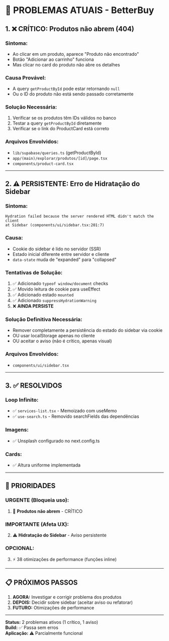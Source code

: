 # 🔴 PROBLEMAS ATUAIS - BetterBuy

## 1. ❌ CRÍTICO: Produtos não abrem (404)

### Sintoma:
- Ao clicar em um produto, aparece "Produto não encontrado"
- Botão "Adicionar ao carrinho" funciona
- Mas clicar no card do produto não abre os detalhes

### Causa Provável:
- A query `getProductById` pode estar retornando `null`
- Ou o ID do produto não está sendo passado corretamente

### Solução Necessária:
1. Verificar se os produtos têm IDs válidos no banco
2. Testar a query `getProductById` diretamente
3. Verificar se o link do ProductCard está correto

### Arquivos Envolvidos:
- `lib/supabase/queries.ts` (getProductById)
- `app/(main)/explorar/produtos/[id]/page.tsx`
- `components/product-card.tsx`

---

## 2. ⚠️ PERSISTENTE: Erro de Hidratação do Sidebar

### Sintoma:
```
Hydration failed because the server rendered HTML didn't match the client
at Sidebar (components/ui/sidebar.tsx:201:7)
```

### Causa:
- Cookie do sidebar é lido no servidor (SSR)
- Estado inicial diferente entre servidor e cliente
- `data-state` muda de "expanded" para "collapsed"

### Tentativas de Solução:
1. ✅ Adicionado `typeof window/document` checks
2. ✅ Movido leitura de cookie para useEffect
3. ✅ Adicionado estado `mounted`
4. ✅ Adicionado `suppressHydrationWarning`
5. ❌ **AINDA PERSISTE**

### Solução Definitiva Necessária:
- Remover completamente a persistência do estado do sidebar via cookie
- OU usar localStorage apenas no cliente
- OU aceitar o aviso (não é crítico, apenas visual)

### Arquivos Envolvidos:
- `components/ui/sidebar.tsx`

---

## 3. ✅ RESOLVIDOS

### Loop Infinito:
- ✅ `services-list.tsx` - Memoizado com useMemo
- ✅ `use-search.ts` - Removido searchFields das dependências

### Imagens:
- ✅ Unsplash configurado no next.config.ts

### Cards:
- ✅ Altura uniforme implementada

---

## 🎯 PRIORIDADES

### URGENTE (Bloqueia uso):
1. 🔴 **Produtos não abrem** - CRÍTICO

### IMPORTANTE (Afeta UX):
2. ⚠️ **Hidratação do Sidebar** - Aviso persistente

### OPCIONAL:
3. ⚡ 38 otimizações de performance (funções inline)

---

## 📋 PRÓXIMOS PASSOS

1. **AGORA:** Investigar e corrigir problema dos produtos
2. **DEPOIS:** Decidir sobre sidebar (aceitar aviso ou refatorar)
3. **FUTURO:** Otimizações de performance

---

**Status:** 2 problemas ativos (1 crítico, 1 aviso)  
**Build:** ✅ Passa sem erros  
**Aplicação:** ⚠️ Parcialmente funcional

